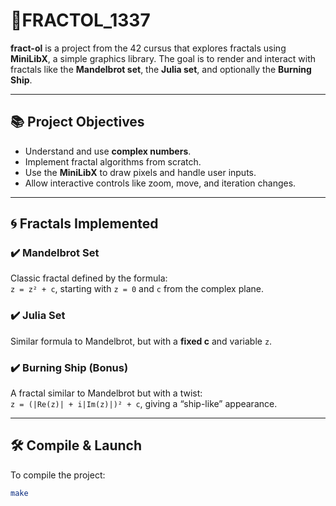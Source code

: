 # 🧠FRACTOL_1337

**fract-ol** is a project from the 42 cursus that explores fractals using **MiniLibX**, a simple graphics library. The goal is to render and interact with fractals like the **Mandelbrot set**, the **Julia set**, and optionally the **Burning Ship**.

---

## 📚 Project Objectives

- Understand and use **complex numbers**.
- Implement fractal algorithms from scratch.
- Use the **MiniLibX** to draw pixels and handle user inputs.
- Allow interactive controls like zoom, move, and iteration changes.

---

## 🌀 Fractals Implemented

### ✔️ Mandelbrot Set
Classic fractal defined by the formula:  
`z = z² + c`, starting with `z = 0` and `c` from the complex plane.

### ✔️ Julia Set
Similar formula to Mandelbrot, but with a **fixed c** and variable `z`.

### ✔️ Burning Ship (Bonus)
A fractal similar to Mandelbrot but with a twist:  
`z = (|Re(z)| + i|Im(z)|)² + c`, giving a “ship-like” appearance.

---

## 🛠️ Compile & Launch

To compile the project:

```bash
make

